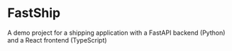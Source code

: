 # FastShip

A demo project for a shipping application with a FastAPI backend (Python) and a React frontend (TypeScript)
